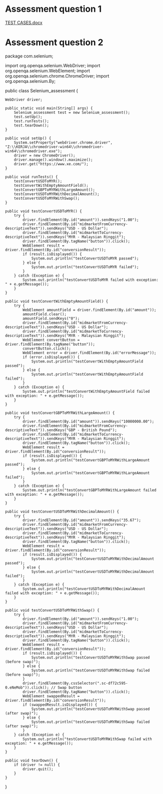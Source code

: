# Assessment question 1
[TEST CASES.docx](https://github.com/user-attachments/files/15832140/TEST.CASES.docx)

# Assessment question 2

package com.selenium;

import org.openqa.selenium.WebDriver;
import org.openqa.selenium.WebElement;
import org.openqa.selenium.chrome.ChromeDriver;
import org.openqa.selenium.By;

public class Selenium_assessment {

    WebDriver driver;
    
    public static void main(String[] args) {
        Selenium_assessment test = new Selenium_assessment();
        test.setUp();
        test.runTests();
        test.tearDown();
    }
    
    public void setUp() {
        System.setProperty("webdriver.chrome.driver", "Z:\\KERJA\\chromedriver-win64\\chromedriver-win64\\chromedriver.exe");
        driver = new ChromeDriver();
        driver.manage().window().maximize();
        driver.get("https://www.xe.com/");
    }
    
    public void runTests() {
        testConvertUSDToMYR();
        testConvertWithEmptyAmountField();
        testConvertGBPToMYRWithLargeAmount();
        testConvertUSDToMYRWithDecimalAmount();
        testConvertUSDToMYRWithSwap();
    }
    
    public void testConvertUSDToMYR() {
        try {
            driver.findElement(By.id("amount")).sendKeys("1.00");
            driver.findElement(By.id("midmarketFromCurrency-descriptiveText")).sendKeys("USD - US Dollar");
            driver.findElement(By.id("midmarketToCurrency-descriptiveText")).sendKeys("MYR - Malaysian Ringgit");
            driver.findElement(By.tagName("button")).click();
            WebElement result = driver.findElement(By.id("conversionResult"));
            if (result.isDisplayed()) {
                System.out.println("testConvertUSDToMYR passed");
            } else {
                System.out.println("testConvertUSDToMYR failed");
            }
        } catch (Exception e) {
            System.out.println("testConvertUSDToMYR failed with exception: " + e.getMessage());
        }
    }
    
    public void testConvertWithEmptyAmountField() {
        try {
            WebElement amountField = driver.findElement(By.id("amount"));
            amountField.clear();
            amountField.sendKeys("0");
            driver.findElement(By.id("midmarketFromCurrency-descriptiveText")).sendKeys("USD - US Dollar");
            driver.findElement(By.id("midmarketToCurrency-descriptiveText")).sendKeys("MYR - Malaysian Ringgit");
            WebElement convertButton = driver.findElement(By.tagName("button"));
            convertButton.click();
            WebElement error = driver.findElement(By.id("errorMessage"));
            if (error.isDisplayed()) {
                System.out.println("testConvertWithEmptyAmountField passed");
            } else {
                System.out.println("testConvertWithEmptyAmountField failed");
            }
        } catch (Exception e) {
            System.out.println("testConvertWithEmptyAmountField failed with exception: " + e.getMessage());
        }
    }
    
    public void testConvertGBPToMYRWithLargeAmount() {
        try {
            driver.findElement(By.id("amount")).sendKeys("10000000.00");
            driver.findElement(By.id("midmarketFromCurrency-descriptiveText")).sendKeys("GBP - British Pound");
            driver.findElement(By.id("midmarketToCurrency-descriptiveText")).sendKeys("MYR - Malaysian Ringgit");
            driver.findElement(By.tagName("button")).click();
            WebElement result = driver.findElement(By.id("conversionResult"));
            if (result.isDisplayed()) {
                System.out.println("testConvertGBPToMYRWithLargeAmount passed");
            } else {
                System.out.println("testConvertGBPToMYRWithLargeAmount failed");
            }
        } catch (Exception e) {
            System.out.println("testConvertGBPToMYRWithLargeAmount failed with exception: " + e.getMessage());
        }
    }
    
    public void testConvertUSDToMYRWithDecimalAmount() {
        try {
            driver.findElement(By.id("amount")).sendKeys("35.67");
            driver.findElement(By.id("midmarketFromCurrency-descriptiveText")).sendKeys("USD - US Dollar");
            driver.findElement(By.id("midmarketToCurrency-descriptiveText")).sendKeys("MYR - Malaysian Ringgit");
            driver.findElement(By.tagName("button")).click();
            WebElement result = driver.findElement(By.id("conversionResult"));
            if (result.isDisplayed()) {
                System.out.println("testConvertUSDToMYRWithDecimalAmount passed");
            } else {
                System.out.println("testConvertUSDToMYRWithDecimalAmount failed");
            }
        } catch (Exception e) {
            System.out.println("testConvertUSDToMYRWithDecimalAmount failed with exception: " + e.getMessage());
        }
    }
    
    public void testConvertUSDToMYRWithSwap() {
        try {
            driver.findElement(By.id("amount")).sendKeys("1.00");
            driver.findElement(By.id("midmarketFromCurrency-descriptiveText")).sendKeys("USD - US Dollar");
            driver.findElement(By.id("midmarketToCurrency-descriptiveText")).sendKeys("MYR - Malaysian Ringgit");
            driver.findElement(By.tagName("button")).click();
            WebElement result = driver.findElement(By.id("conversionResult"));
            if (result.isDisplayed()) {
                System.out.println("testConvertUSDToMYRWithSwap passed (before swap)");
            } else {
                System.out.println("testConvertUSDToMYRWithSwap failed (before swap)");
            }
            driver.findElement(By.cssSelector(".sc-df72c595-0.eNeMob")).click(); // Swap button
            driver.findElement(By.tagName("button")).click();
            WebElement swappedResult = driver.findElement(By.id("conversionResult"));
            if (swappedResult.isDisplayed()) {
                System.out.println("testConvertUSDToMYRWithSwap passed (after swap)");
            } else {
                System.out.println("testConvertUSDToMYRWithSwap failed (after swap)");
            }
        } catch (Exception e) {
            System.out.println("testConvertUSDToMYRWithSwap failed with exception: " + e.getMessage());
        }
    }
    
    public void tearDown() {
        if (driver != null) {
            driver.quit();
        }
    }
}
